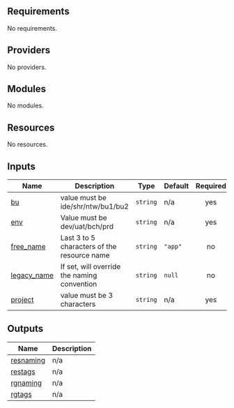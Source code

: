 <!-- BEGIN_TF_DOCS -->
## Requirements

No requirements.

## Providers

No providers.

## Modules

No modules.

## Resources

No resources.

## Inputs

| Name | Description | Type | Default | Required |
|------|-------------|------|---------|:--------:|
| <a name="input_bu"></a> [bu](#input\_bu) | value must be ide/shr/ntw/bu1/bu2 | `string` | n/a | yes |
| <a name="input_env"></a> [env](#input\_env) | Value must be dev/uat/bch/prd | `string` | n/a | yes |
| <a name="input_free_name"></a> [free\_name](#input\_free\_name) | Last 3 to 5 characters of the resource name | `string` | `"app"` | no |
| <a name="input_legacy_name"></a> [legacy\_name](#input\_legacy\_name) | If set, will override the naming convention | `string` | `null` | no |
| <a name="input_project"></a> [project](#input\_project) | value must be 3 characters | `string` | n/a | yes |

## Outputs

| Name | Description |
|------|-------------|
| <a name="output_resnaming"></a> [resnaming](#output\_resnaming) | n/a |
| <a name="output_restags"></a> [restags](#output\_restags) | n/a |
| <a name="output_rgnaming"></a> [rgnaming](#output\_rgnaming) | n/a |
| <a name="output_rgtags"></a> [rgtags](#output\_rgtags) | n/a |
<!-- END_TF_DOCS -->